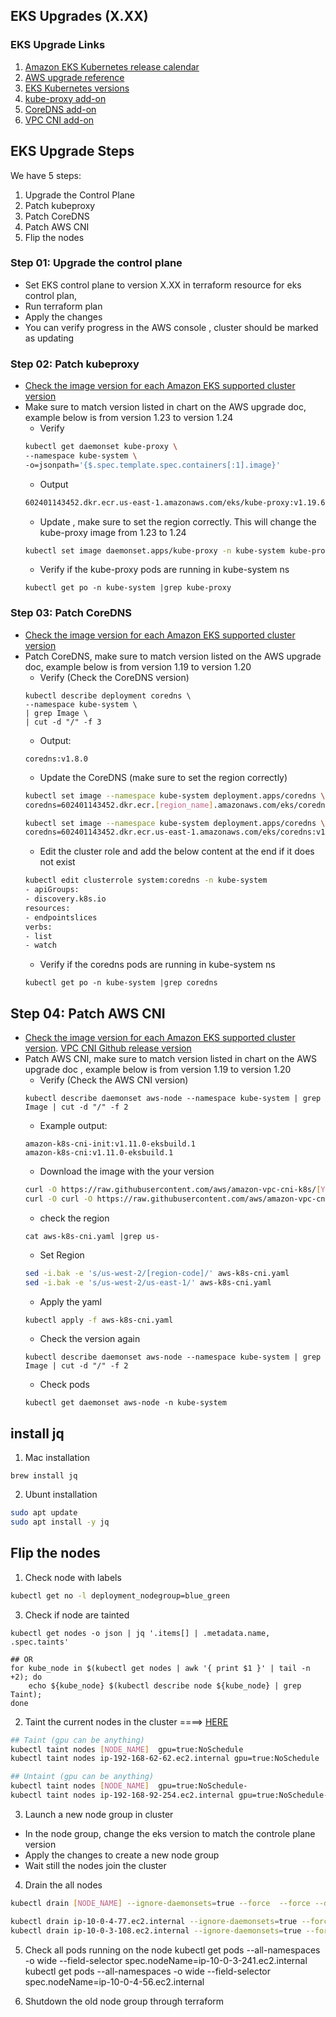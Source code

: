 ## EKS Upgrades (X.XX)

### EKS Upgrade Links
1. [Amazon EKS Kubernetes release calendar](https://docs.aws.amazon.com/eks/latest/userguide/kubernetes-versions.html)
2. [AWS upgrade reference](https://docs.aws.amazon.com/eks/latest/userguide/update-cluster.html )
3. [EKS Kubernetes versions](https://docs.aws.amazon.com/eks/latest/userguide/kubernetes-versions.html)
4. [kube-proxy add-on](https://docs.aws.amazon.com/eks/latest/userguide/managing-kube-proxy.html)
5. [CoreDNS add-on](https://docs.aws.amazon.com/eks/latest/userguide/managing-coredns.html)
6. [VPC CNI add-on](https://docs.aws.amazon.com/eks/latest/userguide/managing-vpc-cni.html)

## EKS Upgrade Steps
We have 5 steps:
1. Upgrade the Control Plane
2. Patch kubeproxy
3. Patch CoreDNS
4. Patch AWS CNI
5. Flip the nodes

### Step 01: Upgrade the control plane
- Set EKS control plane to version X.XX in terraform resource for eks control plan, 
- Run terraform plan
- Apply the changes
- You can verify progress in the AWS console , cluster should be marked as updating

### Step 02: Patch kubeproxy
- [Check the image version for each Amazon EKS supported cluster version](https://docs.aws.amazon.com/eks/latest/userguide/managing-kube-proxy.html)
- Make sure to match version listed in chart on the AWS upgrade doc, example below is from version 1.23 to version 1.24
    - Verify
    ```sh
    kubectl get daemonset kube-proxy \
    --namespace kube-system \
    -o=jsonpath='{$.spec.template.spec.containers[:1].image}'
    ```
    - Output
    ```sh
    602401143452.dkr.ecr.us-east-1.amazonaws.com/eks/kube-proxy:v1.19.6-eksbuild.2
    ```
    - Update , make sure to set the region correctly. This will change the kube-proxy image from 1.23 to 1.24
    ```sh
    kubectl set image daemonset.apps/kube-proxy -n kube-system kube-proxy=602401143452.dkr.ecr.us-east-1.amazonaws.com/eks/kube-proxy:v1.24.10-minimal-eksbuild.1
    ```
    - Verify if the kube-proxy pods are running in kube-system ns
    ```
    kubectl get po -n kube-system |grep kube-proxy
    ```

### Step 03: Patch CoreDNS
- [Check the image version for each Amazon EKS supported cluster version](https://docs.aws.amazon.com/eks/latest/userguide/managing-coredns.html)
- Patch CoreDNS, make sure to match version listed on the AWS upgrade doc, example below is from version 1.19 to version 1.20
    - Verify (Check the CoreDNS version)
    ```
    kubectl describe deployment coredns \
    --namespace kube-system \
    | grep Image \
    | cut -d "/" -f 3
    ```
    - Output:
    ```
    coredns:v1.8.0
    ```
    - Update the CoreDNS (make sure to set the region correctly)
    ```sh
    kubectl set image --namespace kube-system deployment.apps/coredns \
    coredns=602401143452.dkr.ecr.[region_name].amazonaws.com/eks/coredns:v1.8.3-eksbuild.1
    
    kubectl set image --namespace kube-system deployment.apps/coredns \
    coredns=602401143452.dkr.ecr.us-east-1.amazonaws.com/eks/coredns:v1.9.3-eksbuild.3
    ```
    - Edit the cluster role and add the below content at the end if it does not exist
    ```sh
    kubectl edit clusterrole system:coredns -n kube-system
    - apiGroups:
    - discovery.k8s.io
    resources:
    - endpointslices
    verbs:
    - list
    - watch
    ```
    - Verify if the coredns pods are running in kube-system ns
    ```
    kubectl get po -n kube-system |grep coredns
    ```

## Step 04: Patch AWS CNI
- [Check the image version for each Amazon EKS supported cluster version](https://docs.aws.amazon.com/eks/latest/userguide/managing-vpc-cni.html). [VPC CNI Github release version](https://github.com/aws/amazon-vpc-cni-k8s/tags)
- Patch AWS CNI, make sure to match version listed in chart on the AWS upgrade doc , example below is from version 1.19 to version 1.20
    - Verify (Check the AWS CNI version)
    ```
    kubectl describe daemonset aws-node --namespace kube-system | grep Image | cut -d "/" -f 2
    ```
    - Example output:
    ```
    amazon-k8s-cni-init:v1.11.0-eksbuild.1
    amazon-k8s-cni:v1.11.0-eksbuild.1
    ```
    - Download the image with the your version
    ```sh
    curl -O https://raw.githubusercontent.com/aws/amazon-vpc-cni-k8s/[YOU_VERSION]/config/master/aws-k8s-cni.yaml
    curl -O curl -O https://raw.githubusercontent.com/aws/amazon-vpc-cni-k8s/v1.12.6/config/master/aws-k8s-cni.yaml
    ```
    - check the region 
    ```
    cat aws-k8s-cni.yaml |grep us-
    ```
    - Set Region
    ```sh
    sed -i.bak -e 's/us-west-2/[region-code]/' aws-k8s-cni.yaml
    sed -i.bak -e 's/us-west-2/us-east-1/' aws-k8s-cni.yaml
    ```
    - Apply the yaml
    ```sh
    kubectl apply -f aws-k8s-cni.yaml
    ```
    - Check the version again
    ```
    kubectl describe daemonset aws-node --namespace kube-system | grep Image | cut -d "/" -f 2
    ```
    - Check pods
    ```
    kubectl get daemonset aws-node -n kube-system
    ```

## install jq
1. Mac installation
```
brew install jq
```

2. Ubunt installation
```sh
sudo apt update
sudo apt install -y jq
```

## Flip the nodes

1. Check node with labels
```sh
kubectl get no -l deployment_nodegroup=blue_green
```
3. Check if node are tainted
```SH
kubectl get nodes -o json | jq '.items[] | .metadata.name, .spec.taints'

## OR
for kube_node in $(kubectl get nodes | awk '{ print $1 }' | tail -n +2); do
    echo ${kube_node} $(kubectl describe node ${kube_node} | grep Taint);
done
```

2. Taint the current nodes in the cluster ====> [HERE](https://pet2cattle.com/2021/09/k8s-node-untaint)
```sh
## Taint (gpu can be anything)
kubectl taint nodes [NODE_NAME]  gpu=true:NoSchedule
kubectl taint nodes ip-192-168-62-62.ec2.internal gpu=true:NoSchedule

## Untaint (gpu can be anything)
kubectl taint nodes [NODE_NAME]  gpu=true:NoSchedule-
kubectl taint nodes ip-192-168-92-254.ec2.internal gpu=true:NoSchedule-
```

3. Launch a new node group in cluster
- In the node group, change the eks version to match the controle plane version
- Apply the changes to create a new node group
- Wait still the nodes join the cluster

4. Drain the all nodes
```sh
kubectl drain [NODE_NAME] --ignore-daemonsets=true --force  --force --delete-emptydir-data

kubectl drain ip-10-0-4-77.ec2.internal --ignore-daemonsets=true --force --delete-emptydir-data
kubectl drain ip-10-0-3-108.ec2.internal --ignore-daemonsets=true --force --delete-emptydir-data
```
5. Check all pods running on the node
kubectl get pods --all-namespaces -o wide --field-selector spec.nodeName=ip-10-0-3-241.ec2.internal
kubectl get pods --all-namespaces -o wide --field-selector spec.nodeName=ip-10-0-4-56.ec2.internal

6. Shutdown the old node group through terraform